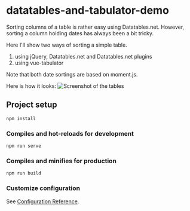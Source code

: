 # datatables-and-tabulator-demo
Sorting columns of a table is rather easy using Datatables.net. However,
sorting a column holding dates has always been a bit tricky. 

Here I'll show two ways of sorting a simple table.
1. using jQuery, Datatables.net and Datatables.net plugins
2. using vue-tabulator

Note that both date sortings are based on moment.js.

Here is how it looks:
![Screenshot of the tables](https://github.com/PLint-sites/datatables-and-tabulator-demo/tree/master/src/assets/sorting-tables-demo.png)

## Project setup
```
npm install
```

### Compiles and hot-reloads for development
```
npm run serve
```

### Compiles and minifies for production
```
npm run build
```

### Customize configuration
See [Configuration Reference](https://cli.vuejs.org/config/).
